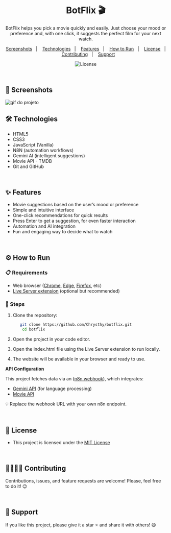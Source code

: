 <h1 align="center"> BotFlix 🎬 </h1>

<p align="center">
    BotFlix helps you pick a movie quickly and easily. Just choose your mood or preference and, with one click, it suggests the perfect film for your next watch.
</p>

<p align="center">
  <a href="#-screenshots">Screenshots</a>&nbsp;&nbsp;&nbsp;|&nbsp;&nbsp;&nbsp;
  <a href="#-technologies">Technologies</a>&nbsp;&nbsp;&nbsp;|&nbsp;&nbsp;&nbsp;
  <a href="#-features">Features</a>&nbsp;&nbsp;&nbsp;|&nbsp;&nbsp;&nbsp;
  <a href="#-how-to-run">How to Run</a>&nbsp;&nbsp;&nbsp;|&nbsp;&nbsp;&nbsp;
  <a href="#-license">License</a>&nbsp;&nbsp;&nbsp;|&nbsp;&nbsp;&nbsp;
  <a href="#-contributing">Contributing</a>&nbsp;&nbsp;&nbsp;|&nbsp;&nbsp;&nbsp;
  <a href="#support">Support</a>
</p>

<p align="center">
  <img alt="License" src="https://img.shields.io/static/v1?label=license&message=MIT&color=c920c9&labelColor=000000">
</p>

<br>

## 📸 Screenshots

<img src=".github/gif-do-projeto.gif" alt="gif do projeto">

<br>

## 🛠 Technologies

- HTML5  
- CSS3  
- JavaScript (Vanilla)
- N8N (automation workflows)
- Gemini AI (intelligent suggestions)
- Movie API - TMDB
- Git and GitHub

<br>

## ✨ Features

* Movie suggestions based on the user’s mood or preference
* Simple and intuitive interface
* One-click recommendations for quick results
* Press Enter to get a suggestion, for even faster interaction
* Automation and AI integration
* Fun and engaging way to decide what to watch

<br>

## ⚙ How to Run

### 📋 Requirements

- Web browser ([Chrome](https://www.google.com/chrome/), [Edge](https://www.microsoft.com/edge), [Firefox](https://www.mozilla.org/firefox/), etc)  
- [Live Server extension](https://marketplace.visualstudio.com/items?itemName=ritwickdey.LiveServer) (optional but recommended)

### 👣 Steps

1. Clone the repository:

   ```bash
      git clone https://github.com/Chrysthy/botflix.git
       cd botflix
   ```

2. Open the project in your code editor.

3. Open the index.html file using the Live Server extension to run locally.

4. The website will be available in your browser and ready to use.

**API Configuration**

This project fetches data via an ([n8n webhook](https://n8n.io/)), which integrates:  

- [Gemini API](https://platform.openai.com/docs/models/gemini) (for language processing)  
- [Movie API](https://www.themoviedb.org/documentation/api)

💡 Replace the webhook URL with your own n8n endpoint.

<br>

## 📜 License

* This project is licensed under the [MIT License](https://choosealicense.com/licenses/mit/)

<br>

## 🫱🏻‍🫲🏻 Contributing
<p> Contributions, issues, and feature requests are welcome! Please, feel free to do it! 😉 </p>

<br>

## 🌟 Support
<p> If you like this project, please give it a star ⭐ and share it with others! 😄 </p>
